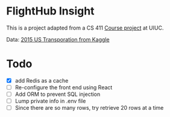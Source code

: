 # FlightHub Insight

This is a project adapted from a CS 411 [Course project](https://github.com/cs411-alawini/fa23-cs411-team067-Sparkling) at UIUC.

Data: [2015 US Transporation from Kaggle](https://www.kaggle.com/datasets/usdot/flight-delays.)

# Todo

- [x] add Redis as a cache
- [ ] Re-configure the front end using React
- [ ] Add ORM to prevent SQL injection
- [ ] Lump private info in .env file
- [ ] Since there are so many rows, try retrieve 20 rows at a time
